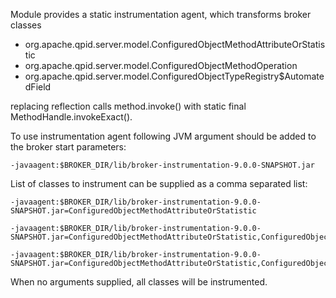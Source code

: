 Module provides a static instrumentation agent, which transforms broker classes

* org.apache.qpid.server.model.ConfiguredObjectMethodAttributeOrStatistic
* org.apache.qpid.server.model.ConfiguredObjectMethodOperation
* org.apache.qpid.server.model.ConfiguredObjectTypeRegistry$AutomatedField

replacing reflection calls method.invoke() with static final MethodHandle.invokeExact().

To use instrumentation agent following JVM argument should be added to the broker start 
parameters:

```
-javaagent:$BROKER_DIR/lib/broker-instrumentation-9.0.0-SNAPSHOT.jar
```

List of classes to instrument can be supplied as a comma separated list:

```
-javaagent:$BROKER_DIR/lib/broker-instrumentation-9.0.0-SNAPSHOT.jar=ConfiguredObjectMethodAttributeOrStatistic
```

```
-javaagent:$BROKER_DIR/lib/broker-instrumentation-9.0.0-SNAPSHOT.jar=ConfiguredObjectMethodAttributeOrStatistic,ConfiguredObjectMethodOperation
```

```
-javaagent:$BROKER_DIR/lib/broker-instrumentation-9.0.0-SNAPSHOT.jar=ConfiguredObjectMethodAttributeOrStatistic,ConfiguredObjectMethodOperation,AutomatedField
```

When no arguments supplied, all classes will be instrumented.